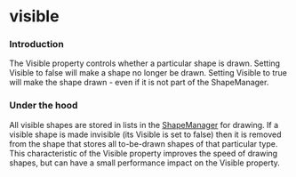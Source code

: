 # visible

### Introduction

The Visible property controls whether a particular shape is drawn. Setting Visible to false will make a shape no longer be drawn. Setting Visible to true will make the shape drawn - even if it is not part of the ShapeManager.

### Under the hood

All visible shapes are stored in lists in the [ShapeManager](../../../../../../frb/docs/index.php) for drawing. If a visible shape is made invisible (its Visible is set to false) then it is removed from the shape that stores all to-be-drawn shapes of that particular type. This characteristic of the Visible property improves the speed of drawing shapes, but can have a small performance impact on the Visible property.
